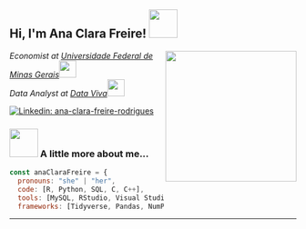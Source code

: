 <h2> Hi, I'm Ana Clara Freire! <img src="https://media.giphy.com/media/mGcNjsfWAjY5AEZNw6/giphy.gif" width="50"></h2>
<img align='right' src="https://media.giphy.com/media/ieyl9zmCjO4b4t6qoY/giphy.gif" width="230">
<p><em>Economist at <a href="http://www.ufmg.br">Universidade Federal de Minas Gerais</a><img src="https://media.giphy.com/media/fYSnHlufseco8Fh93Z/giphy.gif" width="30"></br>Data Analyst at <a href="https://www.dataviva.info">Data Viva</a><img src="https://media.giphy.com/media/WUlplcMpOCEmTGBtBW/giphy.gif" width="30"> 
</em></p>

[![Linkedin: ana-clara-freire-rodrigues](https://img.shields.io/badge/-ana-clara-freire-rodrigues-blue?style=flat-square&logo=Linkedin&logoColor=white&link=https://www.linkedin.com/in/ana-clara-freire-rodrigues)](https://www.linkedin.com/in/ana-clara-freire-rodrigues)


### <img src="https://media.giphy.com/media/VgCDAzcKvsR6OM0uWg/giphy.gif" width="50"> A little more about me...  

```javascript
const anaClaraFreire = {
  pronouns: "she" | "her",
  code: [R, Python, SQL, C, C++],
  tools: [MySQL, RStudio, Visual Studio, Google Colaboratory, Jupyter],
  frameworks: [Tidyverse, Pandas, NumPy, Matplotlib, Seaborn]}
```
---

